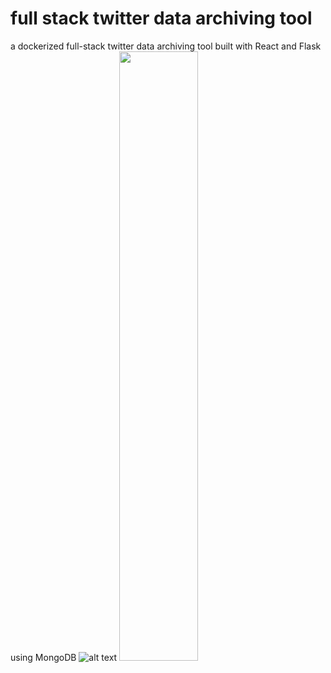 # full stack twitter data archiving tool
 a dockerized full-stack twitter data archiving tool built with React and Flask using MongoDB
![alt text](https://github.com/lusixing/full-stack-twitter-data-archiving-tool/blob/main/asset/img1.jpg)
<img src="https://github.com/lusixing/full-stack-twitter-data-archiving-tool/blob/main/asset/img1.jpg" width=50% height=50%>
